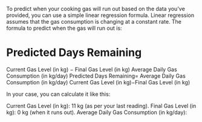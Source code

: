 To predict when your cooking gas will run out based on the data you've provided, you can use a simple linear regression formula. Linear regression assumes that the gas consumption is changing at a constant rate. The formula to predict when the gas will run out is:

Predicted Days Remaining
=
Current Gas Level (in kg)
−
Final Gas Level (in kg)
Average Daily Gas Consumption (in kg/day)
Predicted Days Remaining= 
Average Daily Gas Consumption (in kg/day)
Current Gas Level (in kg)−Final Gas Level (in kg)
​
 

In your case, you can calculate it like this:

Current Gas Level (in kg): 11 kg (as per your last reading).
Final Gas Level (in kg): 0 kg (when it runs out).
Average Daily Gas Consumption (in kg/day):